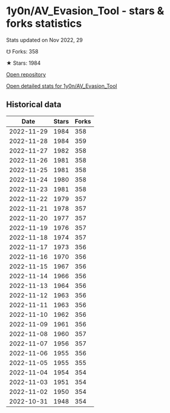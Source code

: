 # 1y0n/AV_Evasion_Tool - stars & forks statistics

Stats updated on Nov 2022, 29

☋ Forks: 358

★ Stars: 1984

[Open repository](https://github.com/1y0n/AV_Evasion_Tool)

[Open detailed stats for 1y0n/AV_Evasion_Tool](https://reviewgithub.com/rep/1y0n/AV_Evasion_Tool)

## Historical data
| Date | Stars | Forks |
|------|-------|-------|
| 2022-11-29 | 1984 | 358 | 
| 2022-11-28 | 1984 | 359 | 
| 2022-11-27 | 1982 | 358 | 
| 2022-11-26 | 1981 | 358 | 
| 2022-11-25 | 1981 | 358 | 
| 2022-11-24 | 1980 | 358 | 
| 2022-11-23 | 1981 | 358 | 
| 2022-11-22 | 1979 | 357 | 
| 2022-11-21 | 1978 | 357 | 
| 2022-11-20 | 1977 | 357 | 
| 2022-11-19 | 1976 | 357 | 
| 2022-11-18 | 1974 | 357 | 
| 2022-11-17 | 1973 | 356 | 
| 2022-11-16 | 1970 | 356 | 
| 2022-11-15 | 1967 | 356 | 
| 2022-11-14 | 1966 | 356 | 
| 2022-11-13 | 1964 | 356 | 
| 2022-11-12 | 1963 | 356 | 
| 2022-11-11 | 1963 | 356 | 
| 2022-11-10 | 1962 | 356 | 
| 2022-11-09 | 1961 | 356 | 
| 2022-11-08 | 1960 | 357 | 
| 2022-11-07 | 1956 | 357 | 
| 2022-11-06 | 1955 | 356 | 
| 2022-11-05 | 1955 | 355 | 
| 2022-11-04 | 1954 | 354 | 
| 2022-11-03 | 1951 | 354 | 
| 2022-11-02 | 1950 | 354 | 
| 2022-10-31 | 1948 | 354 | 

